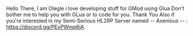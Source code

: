Hello There, I am Olegle i love developing stuff for GMod using Glua
Don't bother me to help you with GLua or to code for you.
Thank You
Also if you're interested in my Semi-Serious HL2RP Server named -- Axenious -- :
https://discord.gg/PEvPWmp6jA
